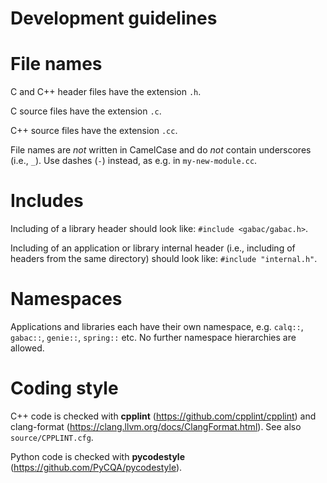# Development guidelines

# File names

C and C++ header files have the extension ``.h``.

C source files have the extension ``.c``.

C++ source files have the extension ``.cc``.

File names are *not* written in CamelCase and do *not* contain underscores (i.e., ``_``). Use dashes (``-``) instead, as e.g. in ``my-new-module.cc``.

# Includes

Including of a library header should look like: ``#include <gabac/gabac.h>``.

Including of an application or library internal header (i.e., including of headers from the same directory) should look like: ``#include "internal.h"``.

# Namespaces

Applications and libraries each have their own namespace, e.g. ``calq::``, ``gabac::``, ``genie::``, ``spring::`` etc. No further namespace hierarchies are allowed.

# Coding style

C++ code is checked with **cpplint** (https://github.com/cpplint/cpplint) and clang-format (https://clang.llvm.org/docs/ClangFormat.html). See also ``source/CPPLINT.cfg``.

Python code is checked with **pycodestyle** (https://github.com/PyCQA/pycodestyle).
